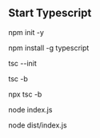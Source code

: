 ## Start Typescript 
 npm init -y

npm install -g typescript 

tsc --init



tsc -b

npx tsc -b


node index.js


node dist/index.js